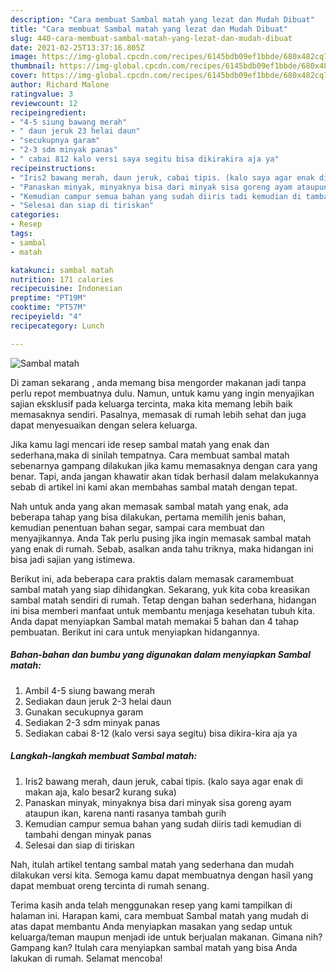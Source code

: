 ```yaml
---
description: "Cara membuat Sambal matah yang lezat dan Mudah Dibuat"
title: "Cara membuat Sambal matah yang lezat dan Mudah Dibuat"
slug: 440-cara-membuat-sambal-matah-yang-lezat-dan-mudah-dibuat
date: 2021-02-25T13:37:16.805Z
image: https://img-global.cpcdn.com/recipes/6145bdb09ef1bbde/680x482cq70/sambal-matah-foto-resep-utama.jpg
thumbnail: https://img-global.cpcdn.com/recipes/6145bdb09ef1bbde/680x482cq70/sambal-matah-foto-resep-utama.jpg
cover: https://img-global.cpcdn.com/recipes/6145bdb09ef1bbde/680x482cq70/sambal-matah-foto-resep-utama.jpg
author: Richard Malone
ratingvalue: 3
reviewcount: 12
recipeingredient:
- "4-5 siung bawang merah"
- " daun jeruk 23 helai daun"
- "secukupnya garam"
- "2-3 sdm minyak panas"
- " cabai 812 kalo versi saya segitu bisa dikirakira aja ya"
recipeinstructions:
- "Iris2 bawang merah, daun jeruk, cabai tipis. (kalo saya agar enak di makan aja, kalo besar2 kurang suka)"
- "Panaskan minyak, minyaknya bisa dari minyak sisa goreng ayam ataupun ikan, karena nanti rasanya tambah gurih"
- "Kemudian campur semua bahan yang sudah diiris tadi kemudian di tambahi dengan minyak panas"
- "Selesai dan siap di tiriskan"
categories:
- Resep
tags:
- sambal
- matah

katakunci: sambal matah 
nutrition: 171 calories
recipecuisine: Indonesian
preptime: "PT19M"
cooktime: "PT57M"
recipeyield: "4"
recipecategory: Lunch

---
```



![Sambal matah](https://img-global.cpcdn.com/recipes/6145bdb09ef1bbde/680x482cq70/sambal-matah-foto-resep-utama.jpg)

Di zaman  sekarang , anda memang bisa mengorder makanan jadi tanpa perlu repot membuatnya dulu. Namun, untuk kamu yang ingin menyajikan sajian eksklusif pada keluarga tercinta, maka kita memang lebih baik memasaknya sendiri. Pasalnya, memasak di rumah lebih sehat dan juga dapat menyesuaikan dengan selera keluarga.

Jika kamu lagi mencari ide resep sambal matah yang enak dan sederhana,maka di sinilah tempatnya. Cara membuat sambal matah  sebenarnya gampang dilakukan jika kamu memasaknya dengan cara yang benar. Tapi, anda jangan khawatir akan tidak berhasil dalam melakukannya 
sebab di artikel ini kami akan membahas sambal matah dengan tepat.  



Nah untuk anda yang akan memasak sambal matah yang enak, ada beberapa tahap yang bisa dilakukan, pertama memilih jenis bahan, kemudian penentuan bahan segar, sampai cara membuat dan menyajikannya. Anda Tak perlu pusing jika ingin memasak sambal matah yang enak di rumah. Sebab, asalkan anda  tahu triknya, maka hidangan ini bisa jadi sajian yang istimewa.

Berikut ini, ada beberapa cara praktis  dalam memasak caramembuat sambal matah yang siap dihidangkan. Sekarang, yuk kita coba kreasikan sambal matah sendiri di rumah. Tetap dengan bahan sederhana, hidangan ini bisa memberi manfaat untuk membantu menjaga kesehatan tubuh kita. Anda dapat menyiapkan Sambal matah memakai 5 bahan dan 4 tahap pembuatan. Berikut ini cara untuk menyiapkan hidangannya.

<!--inarticleads1-->

##### Bahan-bahan dan bumbu yang digunakan dalam menyiapkan Sambal matah:

1. Ambil 4-5 siung bawang merah
1. Sediakan  daun jeruk 2-3 helai daun
1. Gunakan secukupnya garam
1. Sediakan 2-3 sdm minyak panas
1. Sediakan  cabai 8-12 (kalo versi saya segitu) bisa dikira-kira aja ya




<!--inarticleads2-->

##### Langkah-langkah membuat Sambal matah:

1. Iris2 bawang merah, daun jeruk, cabai tipis. (kalo saya agar enak di makan aja, kalo besar2 kurang suka)
1. Panaskan minyak, minyaknya bisa dari minyak sisa goreng ayam ataupun ikan, karena nanti rasanya tambah gurih
1. Kemudian campur semua bahan yang sudah diiris tadi kemudian di tambahi dengan minyak panas
1. Selesai dan siap di tiriskan




Nah, itulah artikel tentang  sambal matah  yang sederhana dan mudah dilakukan versi kita. Semoga kamu dapat membuatnya dengan hasil yang dapat membuat oreng tercinta di rumah senang. 

Terima kasih anda telah menggunakan resep yang kami tampilkan di halaman ini. Harapan kami, cara membuat  Sambal matah yang mudah di atas dapat membantu Anda menyiapkan masakan yang sedap untuk keluarga/teman maupun menjadi ide untuk berjualan makanan. Gimana nih? Gampang kan? Itulah cara menyiapkan sambal matah yang bisa Anda lakukan di rumah. Selamat mencoba!

